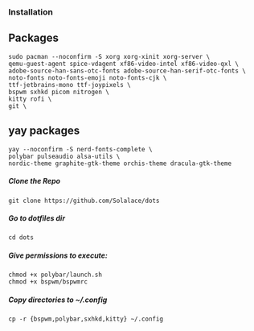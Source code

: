 ### Installation

## Packages
```
sudo pacman --noconfirm -S xorg xorg-xinit xorg-server \
qemu-guest-agent spice-vdagent xf86-video-intel xf86-video-qxl \
adobe-source-han-sans-otc-fonts adobe-source-han-serif-otc-fonts \
noto-fonts noto-fonts-emoji noto-fonts-cjk \
ttf-jetbrains-mono ttf-joypixels \
bspwm sxhkd picom nitrogen \
kitty rofi \
git \
```

## yay packages
```
yay --noconfirm -S nerd-fonts-complete \
polybar pulseaudio alsa-utils \
nordic-theme graphite-gtk-theme orchis-theme dracula-gtk-theme
```

##### Clone the Repo
```
git clone https://github.com/Solalace/dots
```
##### Go to dotfiles dir
```
cd dots
```
##### Give permissions to execute:
```
chmod +x polybar/launch.sh
chmod +x bspwm/bspwmrc
``` 
##### Copy directories to ~/.config
```
cp -r {bspwm,polybar,sxhkd,kitty} ~/.config
```
